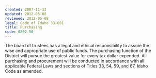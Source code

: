 ```yaml
---
created: 2007-11-13
updated: 2012-05-08
reviewed: 2012-05-08
legal: Code of Idaho 33-601
title: Purchasing
code: 0802.50
---
```


The board of trustees has a legal and ethical responsibility to assure the wise and appropriate use of public funds. The purchasing function of the District will pursue the greatest value for every tax dollar expended. All purchasing and procurement will be conducted in accordance with all applicable Federal Laws and sections of Titles 33, 54, 59, and 67, Idaho Code as amended.

